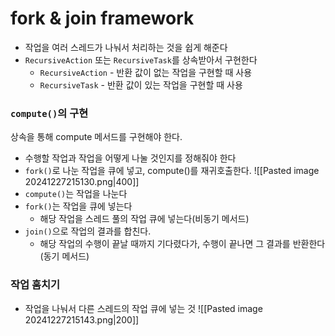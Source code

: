 # fork & join framework
- 작업을 여러 스레드가 나눠서 처리하는 것을 쉽게 해준다
- `RecursiveAction` 또는 `RecursiveTask`를 상속받아서 구현한다
	- `RecursiveAction` - 반환 값이 없는 작업을 구현할 때 사용
	- `RecursiveTask` - 반환 값이 있는 작업을 구현할 때 사용
### `compute()`의 구현
상속을 통해 compute 메서드를 구현해야 한다.
- 수행할 작업과 작업을 어떻게 나눌 것인지를 정해줘야 한다
- `fork()`로 나눈 작업을 큐에 넣고, compute()를 재귀호출한다.
![[Pasted image 20241227215130.png|400]]
- `compute()`는 작업을 나눈다
- `fork()`는 작업을 큐에 넣는다 
	- 해당 작업을 스레드 풀의 작업 큐에 넣는다(비동기 메서드)
- `join()`으로 작업의 결과를 합친다. 
	- 해당 작업의 수행이 끝날 때까지 기다렸다가, 수행이 끝나면 그 결과를 반환한다 (동기 메서드)
### 작업 훔치기
- 작업을 나눠서 다른 스레드의 작업 큐에 넣는 것
![[Pasted image 20241227215143.png|200]]
